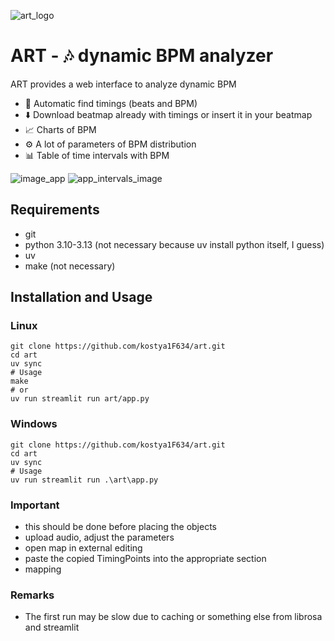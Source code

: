 ![art_logo](https://github.com/user-attachments/assets/e88ee84a-7c6c-451c-89f9-63aaec99b59d)
# ART - 🎶 dynamic BPM analyzer
ART provides a web interface to analyze dynamic BPM
* 🤖 Automatic find timings (beats and BPM)
* ⬇️ Download beatmap already with timings or insert it in your beatmap
* 📈 Charts of BPM
* ⚙️ A lot of parameters of BPM distribution
* 📊 Table of time intervals with BPM

![image_app](https://github.com/user-attachments/assets/1a92dcd7-2fd7-40e8-8689-2e39293076ac)
![app_intervals_image](https://github.com/user-attachments/assets/5da21034-0784-4c47-88be-04aa8232d2a4)

## Requirements
* git
* python 3.10-3.13 (not necessary because uv install python itself, I guess)
* uv
* make (not necessary)
## Installation and Usage
### Linux
```shell
git clone https://github.com/kostya1F634/art.git
cd art
uv sync
# Usage
make
# or
uv run streamlit run art/app.py
```
### Windows
```shell
git clone https://github.com/kostya1F634/art.git
cd art
uv sync
# Usage
uv run streamlit run .\art\app.py
```
### Important
* this should be done before placing the objects
* upload audio, adjust the parameters
* open map in external editing
* paste the copied TimingPoints into the appropriate section
* mapping
### Remarks
* The first run may be slow due to caching or something else from librosa and streamlit
